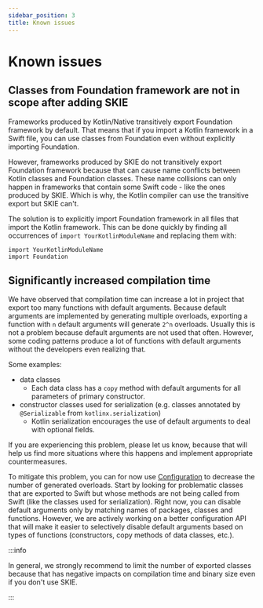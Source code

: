 ```yaml
---
sidebar_position: 3
title: Known issues
---
```


# Known issues

## Classes from Foundation framework are not in scope after adding SKIE

Frameworks produced by Kotlin/Native transitively export Foundation framework by default.
That means that if you import a Kotlin framework in a Swift file, you can use classes from Foundation even without explicitly importing Foundation.

However, frameworks produced by SKIE do not transitively export Foundation framework because that can cause name conflicts between Kotlin classes and Foundation classes.
These name collisions can only happen in frameworks that contain some Swift code - like the ones produced by SKIE.
Which is why, the Kotlin compiler can use the transitive export but SKIE can't.

The solution is to explicitly import Foundation framework in all files that import the Kotlin framework.
This can be done quickly by finding all occurrences of `import YourKotlinModuleName` and replacing them with:

```
import YourKotlinModuleName
import Foundation
```

## Significantly increased compilation time

We have observed that compilation time can increase a lot in project that export too many functions with default arguments.
Because default arguments are implemented by generating multiple overloads, exporting a function with `n` default arguments will generate `2^n` overloads.
Usually this is not a problem because default arguments are not used that often.
However, some coding patterns produce a lot of functions with default arguments without the developers even realizing that.

Some examples:
- data classes
  - Each data class has a `copy` method with default arguments for all parameters of primary constructor.
- constructor classes used for serialization (e.g. classes annotated by `@Serializable` from `kotlinx.serialization`)
  - Kotlin serialization encourages the use of default arguments to deal with optional fields.

If you are experiencing this problem, please let us know, because that will help us find more situations where this happens and implement appropriate countermeasures.

To mitigate this problem, you can for now use [Configuration](/docs/Configuration/Configuration.md) to decrease the number of generated overloads.
Start by looking for problematic classes that are exported to Swift but whose methods are not being called from Swift (like the classes used for serialization).
Right now, you can disable default arguments only by matching names of packages, classes and functions.
However, we are actively working on a better configuration API that will make it easier to selectively disable default arguments based on types of functions (constructors, copy methods of data classes, etc.).

:::info

In general, we strongly recommend to limit the number of exported classes because that has negative impacts on compilation time and binary size even if you don't use SKIE.

:::
